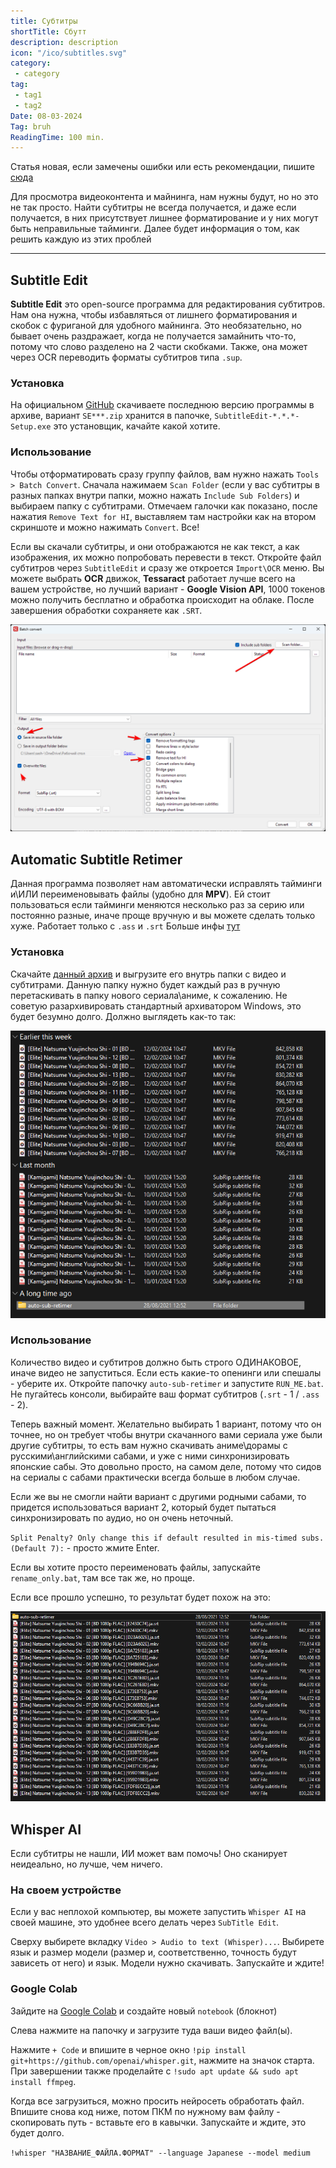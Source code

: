 ```yaml
---
title: Субтитры
shortTitle: Сбутт
description: description
icon: "/ico/subtitles.svg"
category: 
 - category
tag:
 - tag1
 - tag2
Date: 08-03-2024
Tag: bruh
ReadingTime: 100 min.
---
```


Статья новая, если замечены ошибки или есть рекомендации, пишите [сюда](https://t.me/neongooru)



Для просмотра видеоконтента и майнинга, нам нужны будут, но но это не так просто. Найти субтитры не всегда получается, и даже если получается, в них присутствует лишнее форматирование и у них могут быть неправильные тайминги. Далее будет информация о том, как решить каждую из этих проблей

-----

 



## Subtitle Edit

**Subtitle Edit** это open-source программа для редактирования субтитров. Нам она нужна, чтобы избавляться от лишнего форматирования и скобок с фуриганой для удобного майнинга. Это необязательно, но бывает очень раздражает, когда не получается замайнить что-то, потому что слово разделено на 2 части скобками. Также, она может через OCR переводить форматы субтитров типа `.sup`.

### Установка

На официальном [GitHub](https://github.com/SubtitleEdit/subtitleedit/releases) скачиваете последнюю версию программы в архиве, вариант `SE***.zip` хранится в папочке, `SubtitleEdit-*.*.*-Setup.exe` это установщик, качайте какой хотите.

### Использование

Чтобы отформатировать сразу группу файлов, вам нужно нажать `Tools > Batch Convert`. Сначала нажимаем `Scan Folder` (если у вас субтитры в разных папках внутри папки, можно нажать `Include Sub Folders`) и выбираем папку с субтитрами. Отмечаем галочки как показано, после нажатия `Remove Text for HI`, выставляем там настройки как на втором скриншоте и можно нажимать `Convert`. Все!

Если вы скачали субтитры, и они отображаются не как текст, а как изображения, их можно попробовать перевести в текст. Откройте файл субтитров через `SubtitleEdit` и сразу же откроется `Import\OCR` меню. Вы можете выбрать **OCR** движок, **Tessaract** работает лучше всего на вашем устройстве, но лучший вариант - **Google Vision API**, 1000 токенов можно получить бесплатно и обработка происходит на облаке. После завершения обработки сохраняете как `.SRT`.

![](/imgvid/SubtitleEdit.png)

## Automatic Subtitle Retimer

Данная программа позволяет нам автоматически исправлять тайминги и\ИЛИ переименовывать файлы (удобно для **MPV**). Ей стоит пользоваться если тайминги меняются несколько раз за серию или постоянно разные, иначе проще вручную и вы можете сделать только хуже. Работает только с `.ass` и `.srt` Больше инфы [тут](https://animecards.site/subtitles/)

### Установка

Скачайте [данный архив](https://mega.nz/folder/W19xUQJT#Ele4MKy-c61AOp2ZaN5AYg) и выгрузите его внутрь папки с видео и субтитрами. Данную папку нужно будет каждый раз в ручную перетаскивать в папку нового сериала\аниме, к сожалению. Не советую разархивировать стандартный архиватором Windows, это будет безумно долго. Должно выглядеть как-то так:

![](/imgvid/retimer.png)

### Использование

Количество видео и субтитров должно быть строго ОДИНАКОВОЕ, иначе видео не запуститься. Если есть какие-то опенинги или спешалы - уберите их. Откройте папочку `auto-sub-retimer` и запустите `RUN_ME.bat`. Не пугайтесь консоли, выбирайте ваш формат субтитров (`.srt` - 1 / `.ass` - 2).

Теперь важный момент. Желательно выбирать 1 вариант, потому что он точнее, но он требует чтобы внутри скачанного вами сериала уже были другие субтитры, то есть вам нужно скачивать аниме\дорамы с русскими\английскими сабами, и уже с ними синхронизировать японские сабы. Это довольно просто, на самом деле, потому что сидов на сериалы с сабами практически всегда больше в любом случае.

Если же вы не смогли найти вариант с другими родными сабами, то придется использоваться вариант 2, который будет пытаться синхронизировать по аудио, но он очень неточный.

`Split Penalty? Only change this if default resulted in mis-timed subs. (Default 7):` - просто жмите Enter.

Если вы хотите просто переименовать файлы, запускайте `rename_only.bat`, там все так же, но проще.

Если все прошло успешно, то результат будет похож на это:

![](/imgvid/retimer2.png)

## Whisper AI

Если субтитры не нашли, ИИ может вам помочь! Оно сканирует неидеально, но лучше, чем ничего.

### На своем устройстве

Если у вас неплохой компьютер, вы можете запустить `Whisper AI` на своей машине, это удобнее всего делать через `SubTitle Edit`.

Сверху выбирете вкладку `Video > Audio to text (Whisper)...`. Выбирете язык и размер модели (размер и, соответственно, точность будут зависеть от него) и язык. Модели нужно скачивать. Запускайте и ждите!

### Google Colab

Зайдите на [Google Colab](https://colab.research.google.com/drive/) и создайте новый `notebook` (блокнот)

Слева нажмите на папочку и загрузите туда ваши видео файл(ы).

Нажмите `+ Code` и впишите в черное окно `!pip install git+https://github.com/openai/whisper.git`, нажмите на значок старта. При завершении также проделайте с `!sudo apt update && sudo apt install ffmpeg`.

Когда все загрузиться, можно просить нейросеть обработать файл. Впишите снова код ниже, потом ПКМ по нужному вам файлу - скопировать путь - вставьте его в кавычки. Запускайте и ждите, это будет долго.

`!whisper "НАЗВАНИЕ_ФАЙЛА.ФОРМАТ" --language Japanese --model medium`





